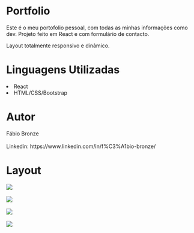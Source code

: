 # Portfolio
<p/>Este é o meu portofolio pessoal, com todas as minhas informações como dev. Projeto feito em React e com formulário de contacto.<p/>
<p/>Layout totalmente responsivo e dinâmico.<p/>

<h1/>Linguagens Utilizadas</h1>
<li/>React</li>
<li/>HTML/CSS/Bootstrap</li>

<h1/>Autor</h1>
Fábio Bronze
<br/><br/>
Linkedin: https://www.linkedin.com/in/f%C3%A1bio-bronze/

<h1/>Layout</h1>
<img src="https://user-images.githubusercontent.com/116193280/228915228-6ff041dc-dd5a-4460-895a-22b55648be98.png" />
<br/><br/>
<img src="https://user-images.githubusercontent.com/116193280/228915629-5c4eb93a-e20c-4367-8104-00feb9f3ed94.png" />
<br/><br/>
<img src="https://user-images.githubusercontent.com/116193280/228915841-bc0cea3a-07d4-40eb-aeec-bbd46198866f.png" />
<br/><br/>
<img src="https://user-images.githubusercontent.com/116193280/228915970-22e8ea17-b895-4209-b7c4-b233bf490d42.png" />
